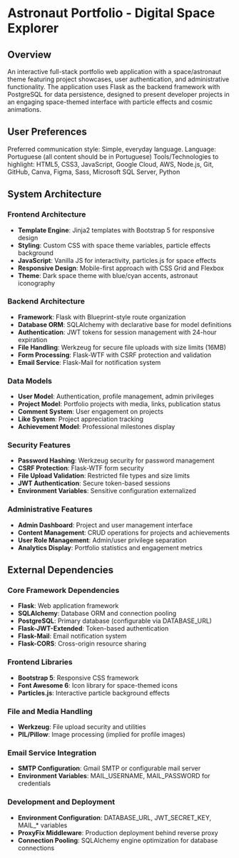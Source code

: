 # Astronaut Portfolio - Digital Space Explorer

## Overview

An interactive full-stack portfolio web application with a space/astronaut theme featuring project showcases, user authentication, and administrative functionality. The application uses Flask as the backend framework with PostgreSQL for data persistence, designed to present developer projects in an engaging space-themed interface with particle effects and cosmic animations.

## User Preferences

Preferred communication style: Simple, everyday language.
Language: Portuguese (all content should be in Portuguese)
Tools/Technologies to highlight: HTML5, CSS3, JavaScript, Google Cloud, AWS, Node.js, Git, GitHub, Canva, Figma, Sass, Microsoft SQL Server, Python

## System Architecture

### Frontend Architecture
- **Template Engine**: Jinja2 templates with Bootstrap 5 for responsive design
- **Styling**: Custom CSS with space theme variables, particle effects background
- **JavaScript**: Vanilla JS for interactivity, particles.js for space effects
- **Responsive Design**: Mobile-first approach with CSS Grid and Flexbox
- **Theme**: Dark space theme with blue/cyan accents, astronaut iconography

### Backend Architecture
- **Framework**: Flask with Blueprint-style route organization
- **Database ORM**: SQLAlchemy with declarative base for model definitions
- **Authentication**: JWT tokens for session management with 24-hour expiration
- **File Handling**: Werkzeug for secure file uploads with size limits (16MB)
- **Form Processing**: Flask-WTF with CSRF protection and validation
- **Email Service**: Flask-Mail for notification system

### Data Models
- **User Model**: Authentication, profile management, admin privileges
- **Project Model**: Portfolio projects with media, links, publication status
- **Comment System**: User engagement on projects
- **Like System**: Project appreciation tracking
- **Achievement Model**: Professional milestones display

### Security Features
- **Password Hashing**: Werkzeug security for password management
- **CSRF Protection**: Flask-WTF form security
- **File Upload Validation**: Restricted file types and size limits
- **JWT Authentication**: Secure token-based sessions
- **Environment Variables**: Sensitive configuration externalized

### Administrative Features
- **Admin Dashboard**: Project and user management interface
- **Content Management**: CRUD operations for projects and achievements
- **User Role Management**: Admin/user privilege separation
- **Analytics Display**: Portfolio statistics and engagement metrics

## External Dependencies

### Core Framework Dependencies
- **Flask**: Web application framework
- **SQLAlchemy**: Database ORM and connection pooling
- **PostgreSQL**: Primary database (configurable via DATABASE_URL)
- **Flask-JWT-Extended**: Token-based authentication
- **Flask-Mail**: Email notification system
- **Flask-CORS**: Cross-origin resource sharing

### Frontend Libraries
- **Bootstrap 5**: Responsive CSS framework
- **Font Awesome 6**: Icon library for space-themed icons
- **Particles.js**: Interactive particle background effects

### File and Media Handling
- **Werkzeug**: File upload security and utilities
- **PIL/Pillow**: Image processing (implied for profile images)

### Email Service Integration
- **SMTP Configuration**: Gmail SMTP or configurable mail server
- **Environment Variables**: MAIL_USERNAME, MAIL_PASSWORD for credentials

### Development and Deployment
- **Environment Configuration**: DATABASE_URL, JWT_SECRET_KEY, MAIL_* variables
- **ProxyFix Middleware**: Production deployment behind reverse proxy
- **Connection Pooling**: SQLAlchemy engine optimization for database connections